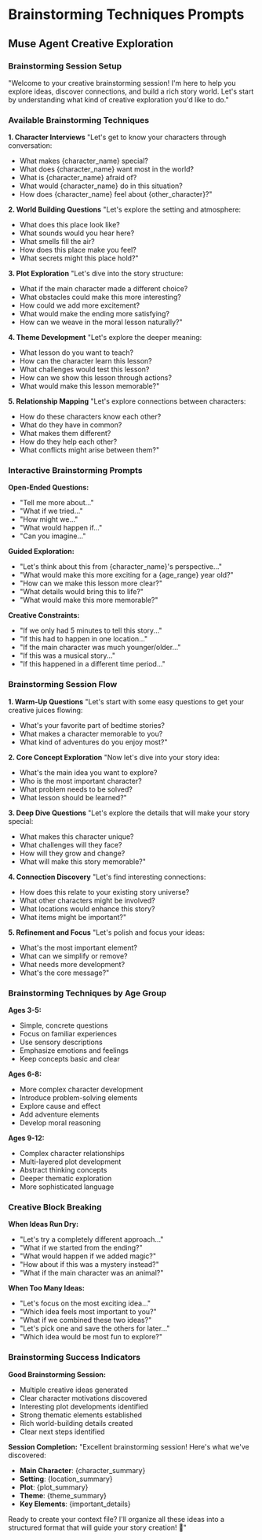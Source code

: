 

# Brainstorming Techniques Prompts

## Muse Agent Creative Exploration

### Brainstorming Session Setup
"Welcome to your creative brainstorming session! I'm here to help you explore ideas, discover connections, and build a rich story world. Let's start by understanding what kind of creative exploration you'd like to do."

### Available Brainstorming Techniques

**1. Character Interviews**
"Let's get to know your characters through conversation:
- What makes {character_name} special?
- What does {character_name} want most in the world?
- What is {character_name} afraid of?
- What would {character_name} do in this situation?
- How does {character_name} feel about {other_character}?"

**2. World Building Questions**
"Let's explore the setting and atmosphere:
- What does this place look like?
- What sounds would you hear here?
- What smells fill the air?
- How does this place make you feel?
- What secrets might this place hold?"

**3. Plot Exploration**
"Let's dive into the story structure:
- What if the main character made a different choice?
- What obstacles could make this more interesting?
- How could we add more excitement?
- What would make the ending more satisfying?
- How can we weave in the moral lesson naturally?"

**4. Theme Development**
"Let's explore the deeper meaning:
- What lesson do you want to teach?
- How can the character learn this lesson?
- What challenges would test this lesson?
- How can we show this lesson through actions?
- What would make this lesson memorable?"

**5. Relationship Mapping**
"Let's explore connections between characters:
- How do these characters know each other?
- What do they have in common?
- What makes them different?
- How do they help each other?
- What conflicts might arise between them?"

### Interactive Brainstorming Prompts

**Open-Ended Questions:**
- "Tell me more about..."
- "What if we tried..."
- "How might we..."
- "What would happen if..."
- "Can you imagine..."

**Guided Exploration:**
- "Let's think about this from {character_name}'s perspective..."
- "What would make this more exciting for a {age_range} year old?"
- "How can we make this lesson more clear?"
- "What details would bring this to life?"
- "What would make this more memorable?"

**Creative Constraints:**
- "If we only had 5 minutes to tell this story..."
- "If this had to happen in one location..."
- "If the main character was much younger/older..."
- "If this was a musical story..."
- "If this happened in a different time period..."

### Brainstorming Session Flow

**1. Warm-Up Questions**
"Let's start with some easy questions to get your creative juices flowing:
- What's your favorite part of bedtime stories?
- What makes a character memorable to you?
- What kind of adventures do you enjoy most?"

**2. Core Concept Exploration**
"Now let's dive into your story idea:
- What's the main idea you want to explore?
- Who is the most important character?
- What problem needs to be solved?
- What lesson should be learned?"

**3. Deep Dive Questions**
"Let's explore the details that will make your story special:
- What makes this character unique?
- What challenges will they face?
- How will they grow and change?
- What will make this story memorable?"

**4. Connection Discovery**
"Let's find interesting connections:
- How does this relate to your existing story universe?
- What other characters might be involved?
- What locations would enhance this story?
- What items might be important?"

**5. Refinement and Focus**
"Let's polish and focus your ideas:
- What's the most important element?
- What can we simplify or remove?
- What needs more development?
- What's the core message?"

### Brainstorming Techniques by Age Group

**Ages 3-5:**
- Simple, concrete questions
- Focus on familiar experiences
- Use sensory descriptions
- Emphasize emotions and feelings
- Keep concepts basic and clear

**Ages 6-8:**
- More complex character development
- Introduce problem-solving elements
- Explore cause and effect
- Add adventure elements
- Develop moral reasoning

**Ages 9-12:**
- Complex character relationships
- Multi-layered plot development
- Abstract thinking concepts
- Deeper thematic exploration
- More sophisticated language

### Creative Block Breaking

**When Ideas Run Dry:**
- "Let's try a completely different approach..."
- "What if we started from the ending?"
- "What would happen if we added magic?"
- "How about if this was a mystery instead?"
- "What if the main character was an animal?"

**When Too Many Ideas:**
- "Let's focus on the most exciting idea..."
- "Which idea feels most important to you?"
- "What if we combined these two ideas?"
- "Let's pick one and save the others for later..."
- "Which idea would be most fun to explore?"

### Brainstorming Success Indicators

**Good Brainstorming Session:**
- Multiple creative ideas generated
- Clear character motivations discovered
- Interesting plot developments identified
- Strong thematic elements established
- Rich world-building details created
- Clear next steps identified

**Session Completion:**
"Excellent brainstorming session! Here's what we've discovered:
- **Main Character**: {character_summary}
- **Setting**: {location_summary}
- **Plot**: {plot_summary}
- **Theme**: {theme_summary}
- **Key Elements**: {important_details}

Ready to create your context file? I'll organize all these ideas into a structured format that will guide your story creation! 🎨"
